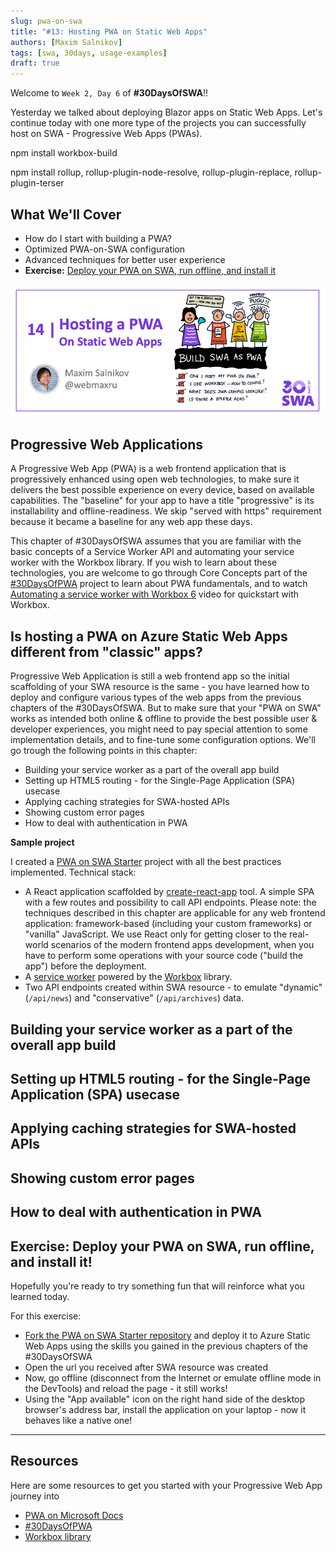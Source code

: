 ```yaml
---
slug: pwa-on-swa
title: "#13: Hosting PWA on Static Web Apps"
authors: [Maxim Salnikov]
tags: [swa, 30days, usage-examples]
draft: true 
---
```

Welcome to `Week 2, Day 6` of **#30DaysOfSWA**!! 

Yesterday we talked about deploying Blazor apps on Static Web Apps. Let's continue today with one more type of the projects you can successfully host on SWA - Progressive Web Apps (PWAs).

npm install workbox-build

npm install rollup, rollup-plugin-node-resolve, rollup-plugin-replace, rollup-plugin-terser

## What We'll Cover
 * How do I start with building a PWA?
 * Optimized PWA-on-SWA configuration
 * Advanced techniques for better user experience
 * **Exercise:** [Deploy your PWA on SWA, run offline, and install it](https://github.com/webmaxru/pwa-on-swa)

![](../static/img/series/13-banner.png)

## Progressive Web Applications

A Progressive Web App (PWA) is a web frontend application that is progressively enhanced using open web technologies, to make sure it delivers the best possible experience on every device, based on available capabilities. The "baseline" for your app to have a title "progressive" is its installability and offline-readiness. We skip "served with https" requirement because it became a baseline for any web app these days.

This chapter of #30DaysOfSWA assumes that you are familiar with the basic concepts of a Service Worker API and automating your service worker with the Workbox library. If you wish to learn about these technologies, you are welcome to go through Core Concepts part of the [#30DaysOfPWA](https://aka.ms/30DaysOfPWA) project to learn about PWA fundamentals, and to watch [Automating a service worker with Workbox 6](https://www.youtube.com/watch?v=LILGt_pHk9M&ab_channel=NDCConferences) video for quickstart with Workbox.

## Is hosting a PWA on Azure Static Web Apps different from "classic" apps?

Progressive Web Application is still a web frontend app so the initial scaffolding of your SWA resource is the same - you have learned how to deploy and configure various types of the web apps from the previous chapters of the #30DaysOfSWA. But to make sure that your "PWA on SWA" works as intended both online & offline to provide the best possible user & developer experiences, you might need to pay special attention to some implementation details, and to fine-tune some configuration options. We'll go trough the following points in this chapter:

- Building your service worker as a part of the overall app build
- Setting up HTML5 routing - for the Single-Page Application (SPA) usecase
- Applying caching strategies for SWA-hosted APIs
- Showing custom error pages
- How to deal with authentication in PWA

**Sample project**

I created a [PWA on SWA Starter](https://github.com/webmaxru/pwa-on-swa) project with all the best practices implemented. Technical stack:

- A React application scaffolded by [create-react-app](https://reactjs.org/docs/create-a-new-react-app.html) tool. A simple SPA with a few routes and possibility to call API endpoints. Please note: the techniques described in this chapter are applicable for any web frontend application: framework-based (including your custom frameworks) or "vanilla" JavaScript. We use React only for getting closer to the real-world scenarios of the modern frontend apps development, when you have to perform some operations with your source code ("build the app") before the deployment.
- A [service worker](https://github.com/webmaxru/pwa-on-swa/blob/main/src/sw/service-worker.js) powered by the [Workbox](https://workboxjs.org) library.
- Two API endpoints created within SWA resource - to emulate "dynamic" (`/api/news`) and "conservative" (`/api/archives`) data.

## Building your service worker as a part of the overall app build

## Setting up HTML5 routing - for the Single-Page Application (SPA) usecase

## Applying caching strategies for SWA-hosted APIs

## Showing custom error pages

## How to deal with authentication in PWA

## Exercise: Deploy your PWA on SWA, run offline, and install it!

Hopefully you're ready to try something fun that will reinforce what you learned today. 

For this exercise:

* [Fork the PWA on SWA Starter repository](https://github.com/webmaxru/pwa-on-swa) and deploy it to Azure Static Web Apps using the skills you gained in the previous chapters of the #30DaysOfSWA
* Open the url you received after SWA resource was created
* Now, go offline (disconnect from the Internet or emulate offline mode in the DevTools) and reload the page - it still works!
* Using the "App available" icon on the right hand side of the desktop browser's address bar, install the application on your laptop - now it behaves like a native one!

---

## Resources

Here are some resources to get you started with your Progressive Web App journey into 

 * [PWA on Microsoft Docs](https://aka.ms/learn-pwa)
 * [#30DaysOfPWA](https://aka.ms/30DaysOfPWA)
 * [Workbox library](https://workboxjs.org)
